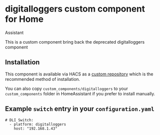 
# digitalloggers custom component for Home 
Assistant

This is a custom component bring back the deprecated 
digitalloggers component


## Installation
This component is available via HACS as a [custom repository](https://hacs.xyz/docs/faq/custom_repositories) which is the recommended method of installation. 

You can also copy `custom_components/digitalloggers` to your `custom_components` folder in HomeAssistant if you prefer to install manually.

## Example `switch` entry in your `configuration.yaml`

    # DLI Switch:
      - platform: digitalloggers
        host: "192.168.1.43"
